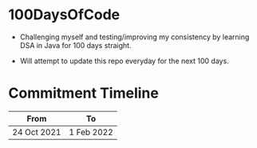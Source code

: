 # 100DaysOfCode

- Challenging myself and testing/improving my consistency by learning DSA in Java for 100 days straight.

- Will attempt to update this repo everyday for the next 100 days.

# Commitment Timeline

| From | To |
|---|---|
| 24 Oct 2021 | 1 Feb 2022 |
